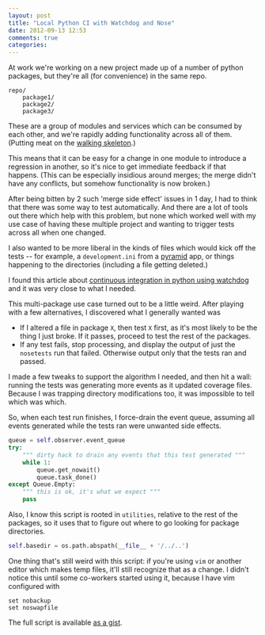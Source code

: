 ```yaml
---
layout: post
title: "Local Python CI with Watchdog and Nose"
date: 2012-09-13 12:53
comments: true
categories: 
---
```


At work we're working on a new project made up of a number of python packages, but they're all (for convenience) in the same repo.

```
repo/
    package1/
    package2/
    package3/
```

These are a group of modules and services which can be consumed by each other, and we're rapidly adding functionality across all of them. (Putting meat on the [walking skeleton](http://alistair.cockburn.us/Walking+skeleton).)

This means that it can be easy for a change in one module to introduce a regression in another, so it's nice to get immediate feedback if that happens. (This can be especially insidious around merges; the merge didn't have any conflicts, but somehow functionality is now broken.)

After being bitten by 2 such 'merge side effect' issues in 1 day, I had to think that there was some way to test automatically. And there are a lot of tools out there which help with this problem, but none which worked well with my use case of having these multiple project and wanting to trigger tests across all when one changed.

I also wanted to be more liberal in the kinds of files which would kick off the tests -- for example, a `development.ini` from a [pyramid](http://www.pylonsproject.org/) app, or things happening to the directories (including a file getting deleted.)

I found this article about [continuous integration in python using watchdog](http://ginstrom.com/scribbles/2012/05/10/continuous-integration-in-python-using-watchdog/) and it was very close to what I needed.

This multi-package use case turned out to be a little weird. After playing with a few alternatives, I discovered what I generally wanted was 

* If I altered a file in package `X`, then test `X` first, as it's most likely to be the thing I just broke. If it passes, proceed to test the rest of the packages.
* If any test fails, stop processing, and display the output of just the `nosetests` run that failed. Otherwise output only that the tests ran and passed.

I made a few tweaks to support the algorithm I needed, and then hit a wall: running the tests was generating more events as it updated coverage files.  Because I was trapping directory modifications too, it was impossible to tell which was which.

So, when each test run finishes, I force-drain the event queue, assuming all events generated while the tests ran were unwanted side effects.

``` python
queue = self.observer.event_queue
try:
    """ dirty hack to drain any events that this test generated """
    while 1:
        queue.get_nowait()
        queue.task_done()
except Queue.Empty:
    """ this is ok, it's what we expect """
    pass
```

Also, I know this script is rooted in `utilities`, relative to the rest of the packages, so it uses that to figure out where to go looking for package directories.

``` python
self.basedir = os.path.abspath(__file__ + '/../..')
```

One thing that's still weird with this script: if you're using `vim` or another editor which makes temp files, it'll still recognize that as a change. I didn't notice this until some co-workers started using it, because I have vim configured with

```
set nobackup
set noswapfile
```

The full script is available [as a gist](https://gist.github.com/3717117).
